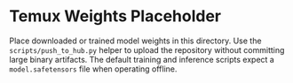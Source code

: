 # Temux Weights Placeholder

Place downloaded or trained model weights in this directory. Use the
`scripts/push_to_hub.py` helper to upload the repository without committing
large binary artifacts. The default training and inference scripts expect a
`model.safetensors` file when operating offline.
